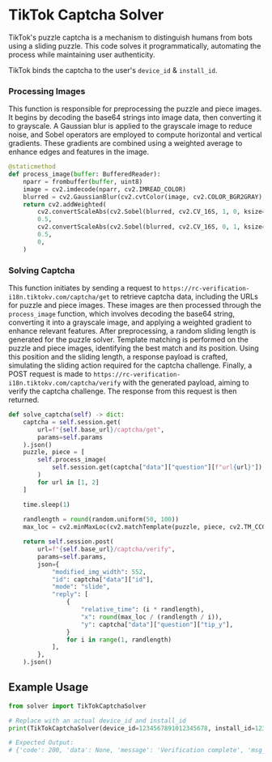 # TikTok Captcha Solver

TikTok's puzzle captcha is a mechanism to distinguish humans from bots using a sliding puzzle. This code solves it programmatically, automating the process while maintaining user authenticity.

TikTok binds the captcha to the user's `device_id` & `install_id`.

### Processing Images
This function is responsible for preprocessing the puzzle and piece images. 
It begins by decoding the base64 strings into image data, then converting it to grayscale. 
A Gaussian blur is applied to the grayscale image to reduce noise, and Sobel operators are employed to compute horizontal and vertical gradients. 
These gradients are combined using a weighted average to enhance edges and features in the image.

```py
@staticmethod
def process_image(buffer: BufferedReader):
    nparr = frombuffer(buffer, uint8)
    image = cv2.imdecode(nparr, cv2.IMREAD_COLOR)
    blurred = cv2.GaussianBlur(cv2.cvtColor(image, cv2.COLOR_BGR2GRAY), (3, 3), 0)
    return cv2.addWeighted(
        cv2.convertScaleAbs(cv2.Sobel(blurred, cv2.CV_16S, 1, 0, ksize=3)),
        0.5,
        cv2.convertScaleAbs(cv2.Sobel(blurred, cv2.CV_16S, 0, 1, ksize=3)),
        0.5,
        0,
    )
```

### Solving Captcha
This function initiates by sending a request to `https://rc-verification-i18n.tiktokv.com/captcha/get` to retrieve captcha data, including the URLs for puzzle and piece images. 
These images are then processed through the `process_image` function, which involves decoding the base64 string, converting it into a grayscale image, and applying a weighted gradient to enhance relevant features. 
After preprocessing, a random sliding length is generated for the puzzle solver. Template matching is performed on the puzzle and piece images, identifying the best match and its position. 
Using this position and the sliding length, a response payload is crafted, simulating the sliding action required for the captcha challenge. 
Finally, a POST request is made to `https://rc-verification-i18n.tiktokv.com/captcha/verify` with the generated payload, aiming to verify the captcha challenge. The response from this request is then returned.

```py
def solve_captcha(self) -> dict:
    captcha = self.session.get(
        url=f"{self.base_url}/captcha/get", 
        params=self.params
    ).json()
    puzzle, piece = [
        self.process_image(
            self.session.get(captcha["data"]["question"][f"url{url}"]).content
        )
        for url in [1, 2]
    ]

    time.sleep(1)
        
    randlength = round(random.uniform(50, 100))
    max_loc = cv2.minMaxLoc(cv2.matchTemplate(puzzle, piece, cv2.TM_CCOEFF_NORMED))[3][0]

    return self.session.post(
        url=f"{self.base_url}/captcha/verify",
        params=self.params,
        json={
            "modified_img_width": 552,
            "id": captcha["data"]["id"],
            "mode": "slide",
            "reply": [
                {
                    "relative_time": (i * randlength),
                    "x": round(max_loc / (randlength / i)),
                    "y": captcha["data"]["question"]["tip_y"],
                }
                for i in range(1, randlength)
            ],
        },
    ).json()
```

## Example Usage

```py
from solver import TikTokCaptchaSolver

# Replace with an actual device_id and install_id
print(TikTokCaptchaSolver(device_id=1234567891012345678, install_id=1234567891012345678).solve_captcha())

# Expected Output:
# {'code': 200, 'data': None, 'message': 'Verification complete', 'msg_code': '200', 'msg_sub_code': 'success'}
```